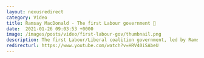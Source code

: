 ```yaml
---
layout: nexusredirect
category: Video
title: Ramsay MacDonald - The first Labour government 🌹
date:  2021-01-26 09:03:53 +0000
image: /images/posts/video/first-labour-gov/thumbnail.png
description: The first Labour​/Liberal coalition government, led by Ramsay MacDonald, passed legislation to improve housing, education and social insurance despite opposition from the Tories.
redirecturl: https://www.youtube.com/watch?v=HRV40iSAbeU
---
```

